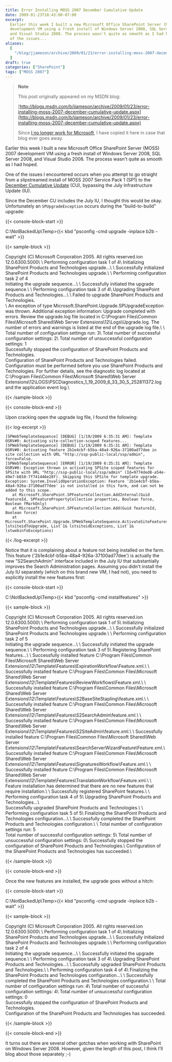 ```yaml
---
title: Error Installing MOSS 2007 December Cumulative Update
date: 2009-01-23T18:43:00-07:00
excerpt:
  Earlier this week I built a new Microsoft Office SharePoint Server (MOSS) 2007
  development VM using a fresh install of Windows Server 2008, SQL Server 2008,
  and Visual Studio 2008. The process wasn't quite as smooth as I had hoped. One
  of the issues...
aliases:
  [
    "/blog/jjameson/archive/2009/01/23/error-installing-moss-2007-december-cumulative-update.aspx",
  ]
draft: true
categories: ["SharePoint"]
tags: ["MOSS 2007"]
---
```


> **Note**
>
> This post originally appeared on my MSDN blog:
>
> [http://blogs.msdn.com/b/jjameson/archive/2009/01/23/error-installing-moss-2007-december-cumulative-update.aspx](http://blogs.msdn.com/b/jjameson/archive/2009/01/23/error-installing-moss-2007-december-cumulative-update.aspx)
>
> Since
> [I no longer work for Microsoft](/blog/jjameson/2011/09/02/last-day-with-microsoft),
> I have copied it here in case that blog ever goes away.

Earlier this week I built a new Microsoft Office SharePoint Server (MOSS) 2007
development VM using a fresh install of Windows Server 2008, SQL Server 2008,
and Visual Studio 2008. The process wasn't quite as smooth as I had hoped.

One of the issues I encountered occurs when you attempt to go straight from a
slipstreamed install of MOSS 2007 Service Pack 1 (SP1) to the
[December Cumulative Update](http://support.microsoft.com/kb/960011) (CU),
bypassing the July Infrastructure Update (IU).

Since the December CU includes the July IU, I thought this would be okay.
Unfortunately an `SPUpgradeException` occurs during the "build-to-build"
upgrade:

{{< console-block-start >}}

C:\NotBackedUp\Temp&gt;{{< kbd "psconfig -cmd upgrade -inplace b2b -wait" >}}

{{< sample-block >}}

Copyright (C) Microsoft Corporation 2005. All rights reserved.ion
12.0.6300.5000\ \ Performing configuration task 1 of 4\ Initializing SharePoint
Products and Technologies upgrade...\ \ Successfully initialized SharePoint
Products and Technologies upgrade.\ \ Performing configuration task 2 of 4\
Initiating the upgrade sequence...\ \ Successfully initiated the upgrade
sequence.\ \ Performing configuration task 3 of 4\ Upgrading SharePoint Products
and Technologies...\ \ Failed to upgrade SharePoint Products and Technologies.\
\ An exception of type Microsoft.SharePoint.Upgrade.SPUpgradeException was
thrown. Additional exception information: Upgrade completed with errors. Review
the upgrade.log file located in C:\Program Files\Common Files\Microsoft
Shared\Web Server Extensions\12\Logs\Upgrade.log. The number of errors and
warnings is listed at the end of the upgrade log file.\ \ Total number of
configuration settings run: 3\ Total number of successful configuration
settings: 2\ Total number of unsuccessful configuration settings: 1\
Successfully stopped the configuration of SharePoint Products and Technologies.\
Configuration of SharePoint Products and Technologies failed. Configuration must
be performed before you use SharePoint Products and Technologies. For further
details, see the diagnostic log located at C:\Program Files\Common
Files\Microsoft Shared\Web Server
Extensions\12\LOGS\PSCDiagnostics\_1\_19\_2009\_6\_33\_30\_5\_252811372.log and
the application event log.\

{{< /sample-block >}}

{{< console-block-end >}}

Upon cracking open the upgrade log file, I found the following:

{{< log-excerpt >}}

```
[SPWebTemplateSequence] [DEBUG] [1/19/2009 6:35:31 AM]: Template OSRV#0: Activating site-collection-scoped features...
[SPWebTemplateSequence] [DEBUG] [1/19/2009 6:35:31 AM]: Template OSRV#0: Activating feature 2b1e4cbf-b5ba-48a4-926a-37100ad77dee in site collection with URL "http://ssp-public-local/ssp/admin", force=False.
[SPWebTemplateSequence] [ERROR] [1/19/2009 6:35:31 AM]: Template OSRV#0: Exception thrown in activating SPSite scoped features for SPSite with URL "http://ssp-public-local/ssp/admin" (Id=9774ded8-a54e-49e7-b010-7f741446e28f). Skipping this SPSite for template upgrade.  Exception: System.InvalidOperationException: Feature '2b1e4cbf-b5ba-48a4-926a-37100ad77dee' is not installed in this farm, and can not be added to this scope.
   at Microsoft.SharePoint.SPFeatureCollection.AddInternal(Guid featureId, SPFeaturePropertyCollection properties, Boolean force, Boolean fMarkOnly)
   at Microsoft.SharePoint.SPFeatureCollection.Add(Guid featureId, Boolean force)
   at Microsoft.SharePoint.Upgrade.SPWebTemplateSequence.ActivateSiteFeatures(List`1 lstsiteidToUpgrade, List`1& lstsiteidExceptions, List`1& lstwebinfoExceptions)
```

{{< /log-excerpt >}}

Notice that it is complaining about a feature not being installed on the farm.
This feature ('2b1e4cbf-b5ba-48a4-926a-37100ad77dee') is actually the new
"S2SearchAdmin" interface included in the July IU that substantially improves
the Search Administration pages. Assuming you didn't install the July IU
separately (which on this brand new VM, I had not), you need to explicitly
install the new features first:

{{< console-block-start >}}

C:\NotBackedUp\Temp&gt;{{< kbd "psconfig -cmd installfeatures" >}}

{{< sample-block >}}

Copyright (C) Microsoft Corporation 2005. All rights reserved.ion
12.0.6300.5000\ \ Performing configuration task 1 of 5\ Initializing SharePoint
Products and Technologies upgrade...\ \ Successfully initialized SharePoint
Products and Technologies upgrade.\ \ Performing configuration task 2 of 5\
Initiating the upgrade sequence...\ \ Successfully initiated the upgrade
sequence.\ \ Performing configuration task 3 of 5\ Registering SharePoint
features...\ \ Successfully installed feature C:\Program Files\Common
Files\Microsoft Shared\Web Server
Extensions\12\Template\Features\ExpirationWorkflow\Feature.xml.\ \ Successfully
installed feature C:\Program Files\Common Files\Microsoft Shared\Web Server
Extensions\12\Template\Features\ReviewWorkflows\Feature.xml.\ \ Successfully
installed feature C:\Program Files\Common Files\Microsoft Shared\Web Server
Extensions\12\Template\Features\S2BaseSiteStapling\feature.xml.\ \ Successfully
installed feature C:\Program Files\Common Files\Microsoft Shared\Web Server
Extensions\12\Template\Features\S2SearchAdmin\feature.xml.\ \ Successfully
installed feature C:\Program Files\Common Files\Microsoft Shared\Web Server
Extensions\12\Template\Features\S2SiteAdmin\feature.xml.\ \ Successfully
installed feature C:\Program Files\Common Files\Microsoft Shared\Web Server
Extensions\12\Template\Features\SearchServerWizardFeature\Feature.xml.\ \
Successfully installed feature C:\Program Files\Common Files\Microsoft
Shared\Web Server
Extensions\12\Template\Features\SignaturesWorkflow\Feature.xml.\ \ Successfully
installed feature C:\Program Files\Common Files\Microsoft Shared\Web Server
Extensions\12\Template\Features\TranslationWorkflow\Feature.xml.\ \ Feature
installation has determined that there are no new features that require
installation.\ \ Successfully registered SharePoint features.\ \ Performing
configuration task 4 of 5\ Upgrading SharePoint Products and Technologies...\ \
Successfully upgraded SharePoint Products and Technologies.\ \ Performing
configuration task 5 of 5\ Finalizing the SharePoint Products and Technologies
configuration...\ \ Successfully completed the SharePoint Products and
Technologies configuration.\ \ Total number of configuration settings run: 5\
Total number of successful configuration settings: 5\ Total number of
unsuccessful configuration settings: 0\ Successfully stopped the configuration
of SharePoint Products and Technologies.\ Configuration of the SharePoint
Products and Technologies has succeeded.\

{{< /sample-block >}}

{{< console-block-end >}}

Once the new features are installed, the upgrade goes without a hitch:

{{< console-block-start >}}

C:\NotBackedUp\Temp&gt;{{< kbd "psconfig -cmd upgrade -inplace b2b -wait" >}}

{{< sample-block >}}

Copyright (C) Microsoft Corporation 2005. All rights reserved.ion
12.0.6300.5000\ \ Performing configuration task 1 of 4\ Initializing SharePoint
Products and Technologies upgrade...\ \ Successfully initialized SharePoint
Products and Technologies upgrade.\ \ Performing configuration task 2 of 4\
Initiating the upgrade sequence...\ \ Successfully initiated the upgrade
sequence.\ \ Performing configuration task 3 of 4\ Upgrading SharePoint Products
and Technologies...\ \ Successfully upgraded SharePoint Products and
Technologies.\ \ Performing configuration task 4 of 4\ Finalizing the SharePoint
Products and Technologies configuration...\ \ Successfully completed the
SharePoint Products and Technologies configuration.\ \ Total number of
configuration settings run: 4\ Total number of successful configuration
settings: 4\ Total number of unsuccessful configuration settings: 0\
Successfully stopped the configuration of SharePoint Products and Technologies.\
Configuration of the SharePoint Products and Technologies has succeeded.

{{< /sample-block >}}

{{< console-block-end >}}

It turns out there are several other gotchas when working with SharePoint on
Windows Server 2008. However, given the length of this post, I think I'll blog
about those separately ;-)
